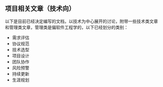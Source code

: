 ## 项目相关文章（技术向）

以下是目前已经决定编写的文档，以技术为中心展开的讨论，附带一些技术类文章和管理类文章，管理类是偏软件工程学的，以下已经划分的类别：

- 需求评估
- 协议规范
- 技术选型
- 项目设计
- 团队协作
- 风险预警
- 持续更新
- 生涯规划
